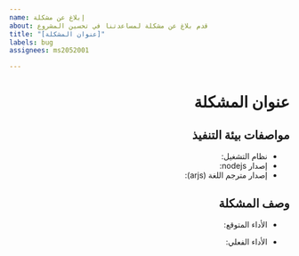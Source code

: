 ```yaml
---
name: إبلاغ عن مشكلة
about: قدم بلاغ عن مشكلة لمساعدتنا في تحسين المشروع
title: "[عنوان المشكلة]"
labels: bug
assignees: ms2052001

---
```


<div dir=rtl>

<!--
    ✏️ يمكنك الضغط على ctrl+shift الموجودان على اليمين لتحويل صندوق الكتابة هذا لـ "من-المين-لليسار".
-->

# عنوان المشكلة

## مواصفات بيئة التنفيذ

- نظام التشغيل: 
- إصدار nodejs:
- إصدار مترجم اللغة (arjs):

## وصف المشكلة

- الأداء المتوقع:

- الأداء الفعلي:

</div>
